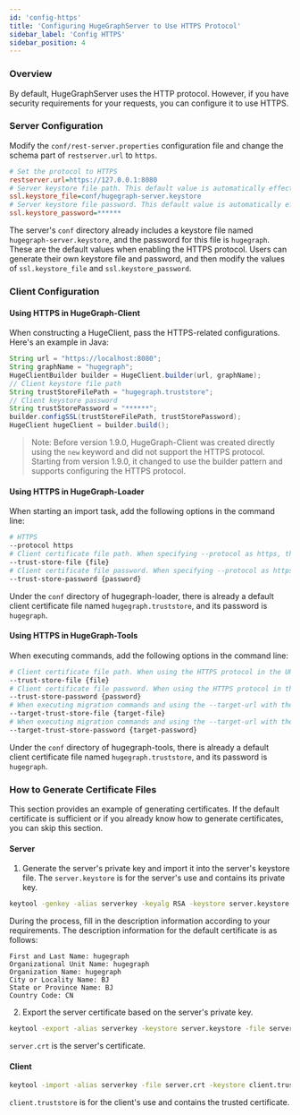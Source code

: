 ```yaml
---
id: 'config-https'
title: 'Configuring HugeGraphServer to Use HTTPS Protocol'
sidebar_label: 'Config HTTPS'
sidebar_position: 4
---
```



### Overview

By default, HugeGraphServer uses the HTTP protocol. However, if you have security requirements for your requests, you can configure it to use HTTPS.

### Server Configuration

Modify the `conf/rest-server.properties` configuration file and change the schema part of `restserver.url` to `https`.

```ini
# Set the protocol to HTTPS
restserver.url=https://127.0.0.1:8080
# Server keystore file path. This default value is automatically effective when using HTTPS, and you can modify it as needed.
ssl.keystore_file=conf/hugegraph-server.keystore
# Server keystore file password. This default value is automatically effective when using HTTPS, and you can modify it as needed.
ssl.keystore_password=******
```

The server's `conf` directory already includes a keystore file named `hugegraph-server.keystore`, and the password for this file is `hugegraph`. These are the default values when enabling the HTTPS protocol. Users can generate their own keystore file and password, and then modify the values of `ssl.keystore_file` and `ssl.keystore_password`.

### Client Configuration

#### Using HTTPS in HugeGraph-Client

When constructing a HugeClient, pass the HTTPS-related configurations. Here's an example in Java:

```java
String url = "https://localhost:8080";
String graphName = "hugegraph";
HugeClientBuilder builder = HugeClient.builder(url, graphName);
// Client keystore file path
String trustStoreFilePath = "hugegraph.truststore";
// Client keystore password
String trustStorePassword = "******";
builder.configSSL(trustStoreFilePath, trustStorePassword);
HugeClient hugeClient = builder.build();
```

> Note: Before version 1.9.0, HugeGraph-Client was created directly using the `new` keyword and did not support the HTTPS protocol. Starting from version 1.9.0, it changed to use the builder pattern and supports configuring the HTTPS protocol.

#### Using HTTPS in HugeGraph-Loader

When starting an import task, add the following options in the command line:

```bash
# HTTPS
--protocol https
# Client certificate file path. When specifying --protocol as https, the default value conf/hugegraph.truststore is automatically used, and you can modify it as needed.
--trust-store-file {file}
# Client certificate file password. When specifying --protocol as https, the default value hugegraph is automatically used, and you can modify it as needed.
--trust-store-password {password}
```

Under the `conf` directory of hugegraph-loader, there is already a default client certificate file named `hugegraph.truststore`, and its password is `hugegraph`.

#### Using HTTPS in HugeGraph-Tools

When executing commands, add the following options in the command line:

```bash
# Client certificate file path. When using the HTTPS protocol in the URL, the default value conf/hugegraph.truststore is automatically used, and you can modify it as needed.
--trust-store-file {file}
# Client certificate file password. When using the HTTPS protocol in the URL, the default value hugegraph is automatically used, and you can modify it as needed.
--trust-store-password {password}
# When executing migration commands and using the --target-url with the HTTPS protocol, the default value conf/hugegraph.truststore is automatically used, and you can modify it as needed.
--target-trust-store-file {target-file}
# When executing migration commands and using the --target-url with the HTTPS protocol, the default value hugegraph is automatically used, and you can modify it as needed.
--target-trust-store-password {target-password}
```

Under the `conf` directory of hugegraph-tools, there is already a default client certificate file named `hugegraph.truststore`, and its password is `hugegraph`.

### How to Generate Certificate Files

This section provides an example of generating certificates. If the default certificate is sufficient or if you already know how to generate certificates, you can skip this section.

#### Server

1. Generate the server's private key and import it into the server's keystore file. The `server.keystore` is for the server's use and contains its private key.

```bash
keytool -genkey -alias serverkey -keyalg RSA -keystore server.keystore
```

During the process, fill in the description information according to your requirements. The description information for the default certificate is as follows:

```
First and Last Name: hugegraph
Organizational Unit Name: hugegraph
Organization Name: hugegraph
City or Locality Name: BJ
State or Province Name: BJ
Country Code: CN
```

2. Export the server certificate based on the server's private key.

```bash
keytool -export -alias serverkey -keystore server.keystore -file server.crt
```

`server.crt` is the server's certificate.

#### Client

```bash
keytool -import -alias serverkey -file server.crt -keystore client.truststore
```

`client.truststore` is for the client's use and contains the trusted certificate.

